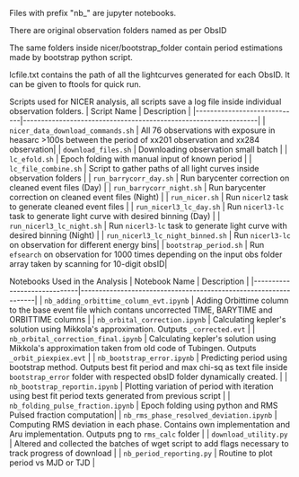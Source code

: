 Files with prefix "nb_" are jupyter notebooks.

There are original observation folders named as per ObsID

The same folders inside nicer/bootstrap_folder contain period estimations made by bootstrap python script. 

lcfile.txt contains the path of all the lightcurves generated for each ObsID. It can be given to ftools for quick run. 

Scripts used for NICER analysis, all scripts save a log file inside individual observation folders.
| Script Name                 | Description                                                     |
|-----------------------------|-----------------------------------------------------------------|
| `nicer_data_download_commands.sh` | All 76 observations with exposure in heasarc >100s between the period of xx201 observation and xx284 observation|
| `download_files.sh`          | Downloading observation small batch                                  |
| `lc_efold.sh`               | Epoch folding with manual input of known period                 |
| `lc_file_combine.sh`        | Script to gather paths of all light curves inside observation folders |
| `run_barrycorr_day.sh`      | Run barycenter correction on cleaned event files (Day)          |
| `run_barrycorr_night.sh`    | Run barycenter correction on cleaned event files (Night)        |
| `run_nicer.sh`              | Run `nicerl2` task to generate cleaned event files              |
| `run_nicerl3_lc_day.sh`     | Run `nicerl3-lc` task to generate light curve with desired binning (Day) |
| `run_nicerl3_lc_night.sh`   | Run `nicerl3-lc` task to generate light curve with desired binning (Night) |
| `run_nicerl3_lc_night_binned.sh` | Run `nicerl3-lc`  on observation for different energy bins|
| `bootstrap_period.sh` | Run `efsearch` on observation for 1000 times depending on the input obs folder array taken by scanning for 10-digit obsID|


Notebooks Used in the Analysis
| Notebook Name                 | Description                                                     |
|-----------------------------|-----------------------------------------------------------------|
| `nb_adding_orbittime_column_evt.ipynb`               | Adding Orbittime column to the base event file which contans uncorrected TIME, BARYTIME and ORBITTIME columns       |
| `nb_orbital_correction.ipynb`               | Calculating kepler's solution using Mikkola's approximation. Outputs `_corrected.evt`       |
| `nb_orbital_correction_final.ipynb`               | Calculating kepler's solution using Mikkola's approximation taken from old code of Tubingen. Outputs `_orbit_piexpiex.evt`       |
| `nb_bootstrap_error.ipynb`          | Predicting period using bootstrap method. Outputs best fit period and max chi-sq as text file inside `bootstrap_error` folder with respected obsID folder dynamically created.                               |
| `nb_bootstrap_reportin.ipynb`               | Plotting variation of period with iteration using best fit period texts generated from previous script                 |
| `nb_folding_pulse_fraction.ipynb`        | Epoch folding using python and RMS Pulsed fraction computation|
| `nb_rms_phase_resolved_deviation.ipynb`        | Computing RMS deviation in each phase. Contains own implementation and Aru implementation. Outputs png to `rms_calc` folder |
| `download_utility.py`        | Altered and collected the batches of wget script to add flags necessary to track progress of download |
| `nb_period_reporting.py`        | Routine to plot period vs MJD or TJD |
